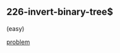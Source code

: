 ## 226-invert-binary-tree$
(easy)

<a href="https://leetcode.com/problems/invert-binary-tree/">problem</a>
